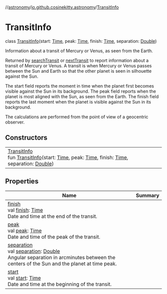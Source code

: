 //[astronomy](../../../index.md)/[io.github.cosinekitty.astronomy](../index.md)/[TransitInfo](index.md)

# TransitInfo

class [TransitInfo](index.md)(start: [Time](../-time/index.md), peak: [Time](../-time/index.md), finish: [Time](../-time/index.md), separation: [Double](https://kotlinlang.org/api/latest/jvm/stdlib/kotlin-stdlib/kotlin/-double/index.html))

Information about a transit of Mercury or Venus, as seen from the Earth.

Returned by [searchTransit](../search-transit.md) or [nextTransit](../next-transit.md) to report information about a transit of Mercury or Venus. A transit is when Mercury or Venus passes between the Sun and Earth so that the other planet is seen in silhouette against the Sun.

The start field reports the moment in time when the planet first becomes visible against the Sun in its background. The peak field reports when the planet is most aligned with the Sun, as seen from the Earth. The finish field reports the last moment when the planet is visible against the Sun in its background.

The calculations are performed from the point of view of a geocentric observer.

## Constructors

| | |
|---|---|
| [TransitInfo](-transit-info.md)<br>fun [TransitInfo](-transit-info.md)(start: [Time](../-time/index.md), peak: [Time](../-time/index.md), finish: [Time](../-time/index.md), separation: [Double](https://kotlinlang.org/api/latest/jvm/stdlib/kotlin-stdlib/kotlin/-double/index.html)) |

## Properties

| Name | Summary |
|---|---|
| [finish](finish.md)<br>val [finish](finish.md): [Time](../-time/index.md)<br>Date and time at the end of the transit. |
| [peak](peak.md)<br>val [peak](peak.md): [Time](../-time/index.md)<br>Date and time of the peak of the transit. |
| [separation](separation.md)<br>val [separation](separation.md): [Double](https://kotlinlang.org/api/latest/jvm/stdlib/kotlin-stdlib/kotlin/-double/index.html)<br>Angular separation in arcminutes between the centers of the Sun and the planet at time peak. |
| [start](start.md)<br>val [start](start.md): [Time](../-time/index.md)<br>Date and time at the beginning of the transit. |
